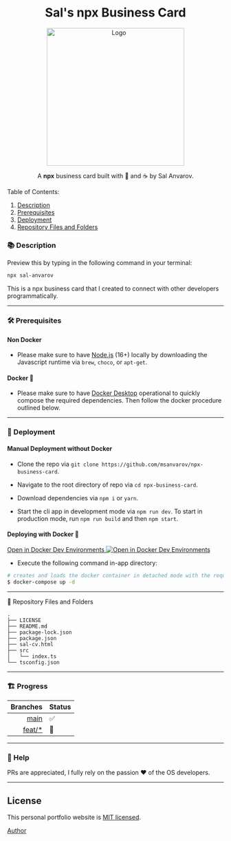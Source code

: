 <h1 align="center">Sal's npx Business Card</h1>

<p align="center">
  <a href="https://sal-anvarov.com/" target="blank"><img src="https://www.sal-anvarov.com/assets/logo/logo-lg.png" width="320" alt="Logo" /></a>
</p>

<p align="center">A <b>npx</b> business card built with 💙 and ☕ by Sal Anvarov.
</p>

Table of Contents:

1. [Description](#-description)
2. [Prerequisites](#%EF%B8%8F-prerequisites)
3. [Deployment](#-deployment)
4. [Repository Files and Folders](#-repository-files-and-folders)

### 📚 Description

Preview this by typing in the following command in your terminal:

```bash
npx sal-anvarov
```

This is a npx business card that I created to connect with other developers programmatically.

---

### 🛠️ Prerequisites

#### Non Docker

- Please make sure to have [Node.js](https://nodejs.org/en/download/) (16+) locally by downloading the Javascript runtime via `brew`, `choco`, or `apt-get`.

#### Docker 🐳

- Please make sure to have [Docker Desktop](https://www.docker.com/products/docker-desktop/) operational to quickly compose the required dependencies. Then follow the docker procedure outlined below.

---

### 🚀 Deployment

#### Manual Deployment without Docker

- Clone the repo via `git clone https://github.com/msanvarov/npx-business-card`.

- Navigate to the root directory of repo via `cd npx-business-card`.

- Download dependencies via `npm i` or `yarn`.

- Start the cli app in development mode via `npm run dev`. To start in production mode, run `npm run build` and then `npm start`.

#### Deploying with Docker 🐳

[Open in Docker Dev Environments <img src="https://raw.githubusercontent.com/msanvarov/personal-portfolio/master/assets/open-link.svg" alt="Open in Docker Dev Environments" align="top"/>](https://open.docker.com/dashboard/dev-envs?url=https://github.com/msanvarov/npx-business-card)

- Execute the following command in-app directory:

```bash
# creates and loads the docker container in detached mode with the required configuration
$ docker-compose up -d
```

---

📁 Repository Files and Folders

```text
.
├── LICENSE
├── README.md
├── package-lock.json
├── package.json
├── sal-cv.html
├── src
│   └── index.ts
└── tsconfig.json
```

---

### 🏗️ Progress

|                                                           Branches | Status |
| -----------------------------------------------------------------: | :----- |
|             [main](https://github.com/msanvarov/npx-business-card) | ✅     |
| [feat/\*](https://github.com/msanvarov/npx-business-card/branches) | 🚧     |

---

### 👥 Help

PRs are appreciated, I fully rely on the passion ❤️ of the OS developers.

---

## License

This personal portfolio website is [MIT licensed](LICENSE).

[Author](https://www.sal-anvarov.com)
